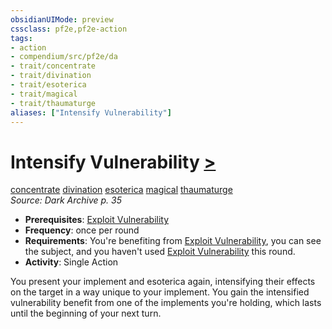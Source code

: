 ```yaml
---
obsidianUIMode: preview
cssclass: pf2e,pf2e-action
tags:
- action
- compendium/src/pf2e/da
- trait/concentrate
- trait/divination
- trait/esoterica
- trait/magical
- trait/thaumaturge
aliases: ["Intensify Vulnerability"]
---
```

# Intensify Vulnerability [>](rules/core-rulebook/chapter-9-playing-the-game.md#Actions "Single Action")
[concentrate](rules/traits/concentrate.md "Concentrate Action & Ability Trait")  [divination](rules/traits/divination.md "Divination School Trait")  [esoterica](rules/traits/esoterica-da.md "Esoterica Action & Ability Trait")  [magical](rules/traits/magical.md "Magical Item Trait")  [thaumaturge](rules/traits/thaumaturge-da.md "Thaumaturge Class Trait")  
*Source: Dark Archive p. 35*  

- **Prerequisites**: [Exploit Vulnerability](rules/actions/exploit-vulnerability-da.md)
- **Frequency**: once per round
- **Requirements**: You're benefiting from [Exploit Vulnerability](rules/actions/exploit-vulnerability-da.md), you can see the subject, and you haven't used [Exploit Vulnerability](rules/actions/exploit-vulnerability-da.md) this round.
- **Activity**: Single Action

You present your implement and esoterica again, intensifying their effects on the target in a way unique to your implement. You gain the intensified vulnerability benefit from one of the implements you're holding, which lasts until the beginning of your next turn.